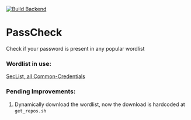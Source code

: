 [![Build Backend](https://github.com/nilgaar/PassCheck/actions/workflows/build_backend.yml/badge.svg)](https://github.com/nilgaar/PassCheck/actions/workflows/build_backend.yml)

# PassCheck

Check if your password is present in any popular wordlist

### Wordlist in use:

[SecList, all Common-Credentials](https://github.com/danielmiessler/SecLists/tree/master/Passwords/Common-Credentials)

### Pending Improvements:

1. Dynamically download the wordlist, now the download is hardcoded at `get_repos.sh`
